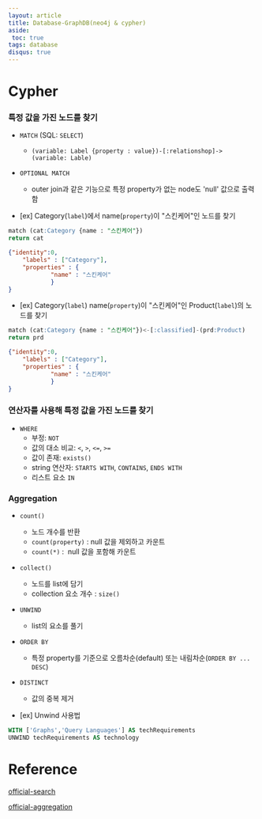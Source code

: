 ```yaml
---
layout: article
title: Database-GraphDB(neo4j & cypher)
aside:
 toc: true
tags: database
disqus: true
---
```


# Cypher

### 특정 값을 가진 노드를 찾기

* `MATCH` (SQL: `SELECT`)
	* `(variable: Label {property : value})-[:relationshop]->(variable: Lable)`
* `OPTIONAL MATCH`
	* outer join과 같은 기능으로 특정 property가 없는 node도 'null' 값으로 출력함

* [ex] Category(`label`)에서 name(`property`)이 "스킨케어"인 노드를 찾기

```sql
match (cat:Category {name : "스킨케어"})
return cat
```

```json
{"identity":0,
	"labels" : ["Category"],
	"properties" : {
			"name" : "스킨케어"
			}
}
```

* [ex] Category(`label`) name(`property`)이 "스킨케어"인 Product(`label`)의 노드를 찾기

```sql
match (cat:Category {name : "스킨케어"})<-[:classified]-(prd:Product)
return prd
```

```json
{"identity":0,
	"labels" : ["Category"],
	"properties" : {
			"name" : "스킨케어"
			}
}
```

### 연산자를 사용해 특정 값을 가진 노드를 찾기

* `WHERE`
	* 부정: `NOT`
	* 값의 대소 비교: `<`, `>`, `<=`, `>=`
	* 값이 존재: `exists()`
	* string 연산자: `STARTS WITH`, `CONTAINS`, `ENDS WITH`
	* 리스트 요소 `IN`

### Aggregation

* `count()`
	* 노드 개수를 반환
	* `count(property)` : null 값을 제외하고 카운트
	* `count(*)` :  null 값을 포함해 카운트
* `collect()`
	* 노드를 list에 담기
	* collection 요소 개수 : `size()`
* `UNWIND`
	* list의 요소를 풀기
* `ORDER BY`
	* 특정 property를 기준으로 오름차순(default) 또는 내림차순(`ORDER BY ... DESC`)
* `DISTINCT`
	* 값의 중복 제거

* [ex] Unwind 사용법
```sql
WITH ['Graphs','Query Languages'] AS techRequirements
UNWIND techRequirements AS technology
```

# Reference
[official-search](https://neo4j.com/developer/cypher/filtering-query-results/)    

[official-aggregation](https://neo4j.com/developer/cypher/controlling-query-processing/)
